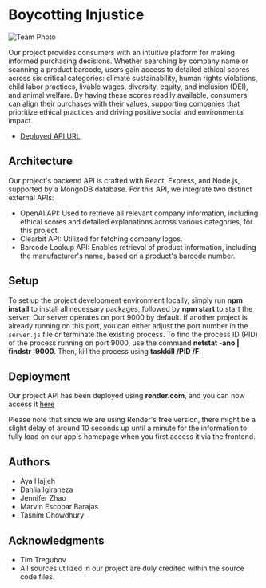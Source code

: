 # Boycotting Injustice

![Team Photo](https://github.com/dartmouth-cs52-24s/project-client-boycotting-injustice/assets/34690647/854a29a0-f791-4b1d-bc77-b7da53deb94a)

Our project provides consumers with an intuitive platform for making informed purchasing decisions. Whether searching by company name or scanning a product barcode, users gain access to detailed ethical scores across six critical categories: climate sustainability, human rights violations, child labor practices, livable wages, diversity, equity, and inclusion (DEI), and animal welfare. By having these scores readily available, consumers can align their purchases with their values, supporting companies that prioritize ethical practices and driving positive social and environmental impact.

* [Deployed API URL](https://project-api-boycotting-injustice-1.onrender.com)

## Architecture

Our project's backend API is crafted with React, Express, and Node.js, supported by a MongoDB database.
For this API, we integrate two distinct external APIs:

 - OpenAI API: Used to retrieve all relevant company information, including ethical scores and detailed explanations across various categories, for this project.
 - Clearbit API: Utilized for fetching company logos.
 - Barcode Lookup API: Enables retrieval of product information, including the manufacturer's name, based on a product's barcode number.

## Setup

To set up the project development environment locally, simply run **npm install** to install all necessary packages, followed by **npm start** to start the server. Our server operates on port 9000 by default. If another project is already running on this port, you can either adjust the port number in the `server.js` file or terminate the existing process. To find the process ID (PID) of the process running on port 9000, use the command **netstat -ano | findstr :9000**. Then, kill the process using **taskkill /PID <processId> /F**.

## Deployment

Our project API has been deployed using **render.com**, and you can now access it [here](https://project-api-boycotting-injustice-1.onrender.com)

Please note that since we are using Render's free version, there might be a slight delay of around 10 seconds up until a minute for the information to fully load on our app's homepage when you first access it via the frontend.

## Authors

* Aya Hajjeh
* Dahlia Igiraneza
* Jennifer Zhao
* Marvin Escobar Barajas
* Tasnim Chowdhury

## Acknowledgments

* Tim Tregubov
* All sources utilized in our project are duly credited within the source code files.
